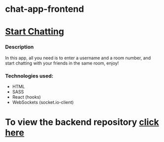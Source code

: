# chat-app-frontend

<h1><a href="https://festive-saha-d99c2d.netlify.app/">Start Chatting</a></h1>

### Description
<p>
    In this app, all you need is to enter a username and a room number, and start chatting with your friends in the same room, enjoy!
  </p>
  
  ### Technologies used:
  * HTML
  * SASS
  * React (hooks)
  * WebSockets (socket.io-client)

<h1>To view the backend repository <a href="https://github.com/muhammadawwad9/chat-app-backend">click here</a></h1>
